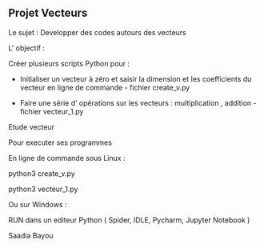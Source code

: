 Projet Vecteurs
----------------

Le sujet : Developper des codes autours des vecteurs 
 


L' objectif : 

Créer plusieurs scripts Python pour : 

- Initialiser un vecteur à zéro et saisir la dimension et les coefficients du vecteur en ligne de commande - fichier create_v.py  

- Faire une série d’ opérations sur les vecteurs : multiplication , addition - fichier vecteur_1.py



Etude vecteur 


Pour executer ses programmes 

En ligne de commande sous Linux :

python3 create_v.py

python3 vecteur_1.py



Ou sur Windows :

RUN dans un editeur Python ( Spider, IDLE, Pycharm, Jupyter Notebook )


Saadia Bayou
